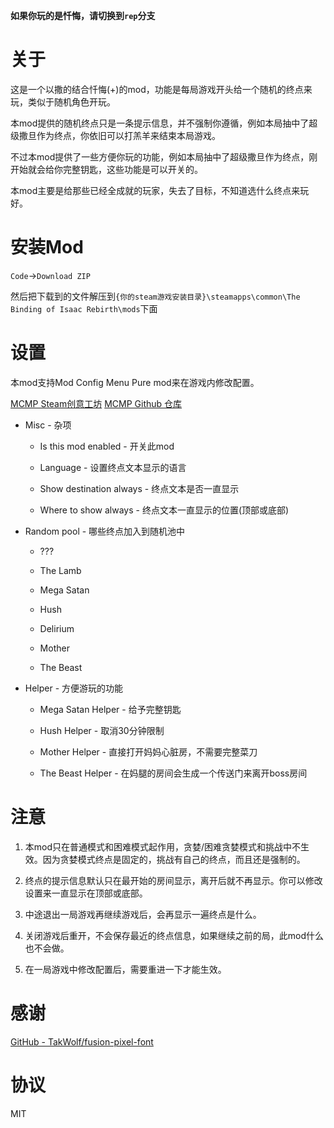 **如果你玩的是忏悔，请切换到`rep`分支** 

# 关于

这是一个以撒的结合忏悔(+)的mod，功能是每局游戏开头给一个随机的终点来玩，类似于随机角色开玩。

本mod提供的随机终点只是一条提示信息，并不强制你遵循，例如本局抽中了超级撒旦作为终点，你依旧可以打羔羊来结束本局游戏。

不过本mod提供了一些方便你玩的功能，例如本局抽中了超级撒旦作为终点，刚开始就会给你完整钥匙，这些功能是可以开关的。

本mod主要是给那些已经全成就的玩家，失去了目标，不知道选什么终点来玩好。

# 安装Mod

`Code`→`Download ZIP`

然后把下载到的文件解压到`{你的steam游戏安装目录}\steamapps\common\The Binding of Isaac Rebirth\mods`下面

# 设置

本mod支持Mod Config Menu Pure mod来在游戏内修改配置。

[MCMP Steam创意工坊](https://steamcommunity.com/sharedfiles/filedetails/?id=2681875787) [MCMP Github 仓库](https://github.com/Zamiell/isaac-mod-config-menu)

- Misc - 杂项
  
  - Is this mod enabled - 开关此mod
  
  - Language - 设置终点文本显示的语言
  
  - Show destination always - 终点文本是否一直显示
  
  - Where to show always - 终点文本一直显示的位置(顶部或底部)

- Random pool - 哪些终点加入到随机池中
  
  - ???
  
  - The Lamb
  
  - Mega Satan
  
  - Hush
  
  - Delirium
  
  - Mother
  
  - The Beast

- Helper - 方便游玩的功能
  
  - Mega Satan Helper - 给予完整钥匙
  
  - Hush Helper - 取消30分钟限制
  
  - Mother Helper - 直接打开妈妈心脏房，不需要完整菜刀
  
  - The Beast Helper - 在妈腿的房间会生成一个传送门来离开boss房间

# 注意

1. 本mod只在普通模式和困难模式起作用，贪婪/困难贪婪模式和挑战中不生效。因为贪婪模式终点是固定的，挑战有自己的终点，而且还是强制的。

2. 终点的提示信息默认只在最开始的房间显示，离开后就不再显示。你可以修改设置来一直显示在顶部或底部。

3. 中途退出一局游戏再继续游戏后，会再显示一遍终点是什么。

4. 关闭游戏后重开，不会保存最近的终点信息，如果继续之前的局，此mod什么也不会做。

5. 在一局游戏中修改配置后，需要重进一下才能生效。

# 感谢

[GitHub - TakWolf/fusion-pixel-font](https://github.com/TakWolf/fusion-pixel-font)

# 协议

MIT
